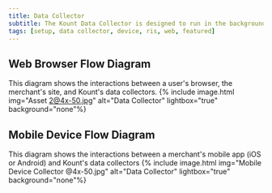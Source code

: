 ```yaml
---
title: Data Collector
subtitle: The Kount Data Collector is designed to run in the background while a webpage loads in a client browser, or while in a mobile application (iOS or Android, see link below for mobile SDKs).
tags: [setup, data collector, device, ris, web, featured]
---
```

## Web Browser Flow Diagram 
This diagram shows the interactions between a user's browser, the merchant's site, and Kount's data collectors.
{% include image.html img="Asset 2@4x-50.jpg" alt="Data Collector" lightbox="true" background="none"%}

## Mobile Device Flow Diagram 
This diagram shows the interactions between a merchant's mobile app (iOS or Android) and Kount's data collectors
{% include image.html img="Mobile Device Collector @4x-50.jpg" alt="Data Collector" lightbox="true" background="none"%}







